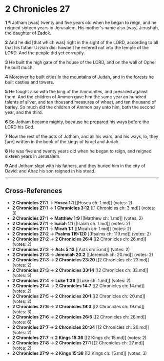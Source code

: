 # 2 Chronicles 27

**1** ¶ Jotham [was] twenty and five years old when he began to reign, and he reigned sixteen years in Jerusalem. His mother's name also [was] Jerushah, the daughter of Zadok.

**2** And he did [that which was] right in the sight of the LORD, according to all that his father Uzziah did: howbeit he entered not into the temple of the LORD. And the people did yet corruptly.

**3** He built the high gate of the house of the LORD, and on the wall of Ophel he built much.

**4** Moreover he built cities in the mountains of Judah, and in the forests he built castles and towers.

**5** He fought also with the king of the Ammonites, and prevailed against them. And the children of Ammon gave him the same year an hundred talents of silver, and ten thousand measures of wheat, and ten thousand of barley. So much did the children of Ammon pay unto him, both the second year, and the third.

**6** So Jotham became mighty, because he prepared his ways before the LORD his God.

**7** Now the rest of the acts of Jotham, and all his wars, and his ways, lo, they [are] written in the book of the kings of Israel and Judah.

**8** He was five and twenty years old when he began to reign, and reigned sixteen years in Jerusalem.

**9** And Jotham slept with his fathers, and they buried him in the city of David: and Ahaz his son reigned in his stead.

---

## Cross-References

- **2 Chronicles 27:1** → **Hosea 1:1** [[Hosea ch: 1.md]] (votes: 2)
- **2 Chronicles 27:1** → **1 Chronicles 3:12** [[1 Chronicles ch: 3.md]] (votes: 3)
- **2 Chronicles 27:1** → **Matthew 1:9** [[Matthew ch: 1.md]] (votes: 2)
- **2 Chronicles 27:1** → **Isaiah 1:1** [[Isaiah ch: 1.md]] (votes: 2)
- **2 Chronicles 27:1** → **Micah 1:1** [[Micah ch: 1.md]] (votes: 2)
- **2 Chronicles 27:2** → **Psalms 119:120** [[Psalms ch: 119.md]] (votes: 2)
- **2 Chronicles 27:2** → **2 Chronicles 26:4** [[2 Chronicles ch: 26.md]] (votes: 2)
- **2 Chronicles 27:2** → **Acts 5:13** [[Acts ch: 5.md]] (votes: 2)
- **2 Chronicles 27:3** → **Jeremiah 20:2** [[Jeremiah ch: 20.md]] (votes: 2)
- **2 Chronicles 27:3** → **2 Chronicles 23:20** [[2 Chronicles ch: 23.md]] (votes: 2)
- **2 Chronicles 27:3** → **2 Chronicles 33:14** [[2 Chronicles ch: 33.md]] (votes: 5)
- **2 Chronicles 27:4** → **Luke 1:39** [[Luke ch: 1.md]] (votes: 2)
- **2 Chronicles 27:4** → **2 Chronicles 14:7** [[2 Chronicles ch: 14.md]] (votes: 2)
- **2 Chronicles 27:5** → **2 Chronicles 20:1** [[2 Chronicles ch: 20.md]] (votes: 2)
- **2 Chronicles 27:6** → **2 Chronicles 19:3** [[2 Chronicles ch: 19.md]] (votes: 3)
- **2 Chronicles 27:6** → **2 Chronicles 26:5** [[2 Chronicles ch: 26.md]] (votes: 6)
- **2 Chronicles 27:7** → **2 Chronicles 20:34** [[2 Chronicles ch: 20.md]] (votes: 2)
- **2 Chronicles 27:7** → **2 Kings 15:36** [[2 Kings ch: 15.md]] (votes: 2)
- **2 Chronicles 27:8** → **2 Chronicles 27:1** [[2 Chronicles ch: 27.md]] (votes: 2)
- **2 Chronicles 27:9** → **2 Kings 15:38** [[2 Kings ch: 15.md]] (votes: 3)

